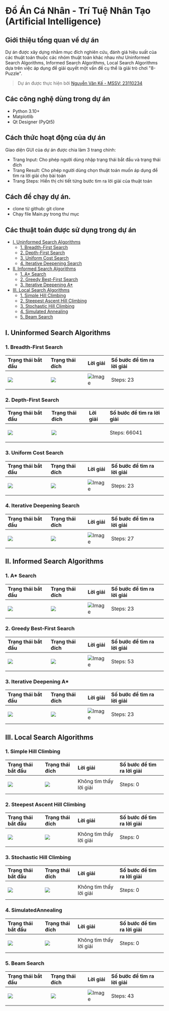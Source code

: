 # Đồ Án Cá Nhân - Trí Tuệ Nhân Tạo (Artificial Intelligence)

## Giới thiệu tổng quan về dự án
Dự án được xây dựng nhằm mục đích nghiên cứu, đánh giá hiệu suất của các thuật toán thuộc các nhóm thuật toán khác nhau như Uninformed Search Algorithms, Informed Search Algorithms, Local Search Algorithms
dựa trên việc áp dụng để giải quyết một vấn đề cụ thể là giải trò chơi "8-Puzzle".
> Dự án được thực hiện bởi [Nguyễn Văn Kế - MSSV: 23110234](https://github.com/nvk3005)

## Các công nghệ dùng trong dự án
- Python 3.10+
- Matplotlib
- Qt Designer (PyQt5)

## Cách thức hoạt động của dự án
Giao diện GUI của dự án được chia làm 3 trang chính:
- Trang Input: Cho phép người dùng nhập trạng thái bắt đầu và trạng thái đích
- Trang Result: Cho phép người dùng chọn thuật toán muốn áp dụng để tìm ra lời giải cho bài toán
- Trang Steps: Hiển thị chi tiết từng bước tìm ra lời giải của thuật toán

## Cách để chạy dự án.
- clone từ github: git clone 
- Chạy file Main.py trong thư mục
## Các thuật toán được sử dụng trong dự án

- [I. Uninformed Search Algorithms](#i-uninformed-search-algorithms)
  - [1. Breadth-First Search](#1-breadth-first-search)
  - [2. Depth-First Search](#2-depth-first-search)
  - [3. Uniform Cost Search](#3-uniform-cost-search)
  - [4. Iterative Deepening Search](#4-iterative-deepening-search)
- [II. Informed Search Algorithms](#ii-informed-search-algorithms)
  - [1. A* Search](#1-a-search)
  - [2. Greedy Best-First Search](#2-greedy-best-first-search)
  - [3. Iterative Deepening A*](#3-iterative-deepening-a)
- [III. Local Search Algorithms](#iii-local-search-algorithms)
  - [1. Simple Hill Climbing](#1-simple-hill-climbing)
  - [2. Steepest Ascent Hill Climbing](#2-steepest-ascent-hill-climbing)
  - [3. Stochastic Hill Climbing](#3-stochastic-hill-climbing)
  - [4. Simulated Annealing](#4-simulated-annealing)
  - [5. Beam Search](#5-beam-search)

## I. Uninformed Search Algorithms
### 1. Breadth-First Search
|Trạng thái bắt đầu|Trạng thái đích|Lời giải|Số bước để tìm ra lời giải|
| :--- | :--- | :---| :---|
|![](https://github.com/user-attachments/assets/0b25e011-e762-43a8-bedf-9fbecfc7cd7d)|![](https://github.com/user-attachments/assets/05d09562-c4e5-4335-82db-cc6a50bf9c7e)|![Image](https://github.com/user-attachments/assets/0183fb1d-71cc-4646-b4dc-06685e9a9a62)|<p>Steps: 23</p>|
### 2. Depth-First Search
|Trạng thái bắt đầu|Trạng thái đích|Lời giải|Số bước để tìm ra lời giải|
| :--- | :--- | :---| :---|
|![](https://github.com/user-attachments/assets/0b25e011-e762-43a8-bedf-9fbecfc7cd7d)|![](https://github.com/user-attachments/assets/05d09562-c4e5-4335-82db-cc6a50bf9c7e)||<p>Steps: 66041</p>|
### 3. Uniform Cost Search
|Trạng thái bắt đầu|Trạng thái đích|Lời giải|Số bước để tìm ra lời giải|
| :--- | :--- | :---| :---|
|![](https://github.com/user-attachments/assets/0b25e011-e762-43a8-bedf-9fbecfc7cd7d)|![](https://github.com/user-attachments/assets/05d09562-c4e5-4335-82db-cc6a50bf9c7e)| ![Image](https://github.com/user-attachments/assets/d12d7a32-6188-437f-98a7-a17ce4d53a18)|<p>Steps: 23</p>|
### 4. Iterative Deepening Search
|Trạng thái bắt đầu|Trạng thái đích|Lời giải|Số bước để tìm ra lời giải|
| :--- | :--- | :---| :---|
|![](https://github.com/user-attachments/assets/0b25e011-e762-43a8-bedf-9fbecfc7cd7d)|![](https://github.com/user-attachments/assets/05d09562-c4e5-4335-82db-cc6a50bf9c7e)| ![Image](https://github.com/user-attachments/assets/6ca85878-596b-4800-85c1-4cdbd5f15ea3)|<p>Steps: 27</p>|

## II. Informed Search Algorithms
### 1. A* Search
|Trạng thái bắt đầu|Trạng thái đích|Lời giải|Số bước để tìm ra lời giải|
| :--- | :--- | :---| :---|
|![](https://github.com/user-attachments/assets/0b25e011-e762-43a8-bedf-9fbecfc7cd7d)|![](https://github.com/user-attachments/assets/05d09562-c4e5-4335-82db-cc6a50bf9c7e)| ![Image](https://github.com/user-attachments/assets/dea3f349-9bca-45a0-8c83-381b536dc882)|<p>Steps: 23</p>|
### 2. Greedy Best-First Search
|Trạng thái bắt đầu|Trạng thái đích|Lời giải|Số bước để tìm ra lời giải|
| :--- | :--- | :---| :---|
|![](https://github.com/user-attachments/assets/0b25e011-e762-43a8-bedf-9fbecfc7cd7d)|![](https://github.com/user-attachments/assets/05d09562-c4e5-4335-82db-cc6a50bf9c7e)|  ![Image](https://github.com/user-attachments/assets/784de3a7-df51-49c5-8bb9-bdc00887e268)|<p>Steps: 53</p>|
### 3. Iterative Deepening A*
|Trạng thái bắt đầu|Trạng thái đích|Lời giải|Số bước để tìm ra lời giải|
| :--- | :--- | :---| :---|
|![](https://github.com/user-attachments/assets/0b25e011-e762-43a8-bedf-9fbecfc7cd7d)|![](https://github.com/user-attachments/assets/05d09562-c4e5-4335-82db-cc6a50bf9c7e)|  ![Image](https://github.com/user-attachments/assets/5179e356-fbc4-4e0b-9101-79f52306a621)|<p>Steps: 23</p>|
## III. Local Search Algorithms
### 1. Simple Hill Climbing
|Trạng thái bắt đầu|Trạng thái đích|Lời giải|Số bước để tìm ra lời giải|
| :--- | :--- | :---| :---|
|![](https://github.com/user-attachments/assets/0b25e011-e762-43a8-bedf-9fbecfc7cd7d)|![](https://github.com/user-attachments/assets/05d09562-c4e5-4335-82db-cc6a50bf9c7e)|  Không tìm thấy lời giải|<p>Steps: 0</p>|
### 2. Steepest Ascent Hill Climbing
|Trạng thái bắt đầu|Trạng thái đích|Lời giải|Số bước để tìm ra lời giải|
| :--- | :--- | :---| :---|
|![](https://github.com/user-attachments/assets/0b25e011-e762-43a8-bedf-9fbecfc7cd7d)|![](https://github.com/user-attachments/assets/05d09562-c4e5-4335-82db-cc6a50bf9c7e)|  Không tìm thấy lời giải|<p>Steps: 0</p>
### 3. Stochastic Hill Climbing
|Trạng thái bắt đầu|Trạng thái đích|Lời giải|Số bước để tìm ra lời giải|
| :--- | :--- | :---| :---|
|![](https://github.com/user-attachments/assets/0b25e011-e762-43a8-bedf-9fbecfc7cd7d)|![](https://github.com/user-attachments/assets/05d09562-c4e5-4335-82db-cc6a50bf9c7e)|  Không tìm thấy lời giải|<p>Steps: 0</p>
### 4. SimulatedAnnealing
|Trạng thái bắt đầu|Trạng thái đích|Lời giải|Số bước để tìm ra lời giải|
| :--- | :--- | :---| :---|
|![](https://github.com/user-attachments/assets/0b25e011-e762-43a8-bedf-9fbecfc7cd7d)|![](https://github.com/user-attachments/assets/05d09562-c4e5-4335-82db-cc6a50bf9c7e)|  Không tìm thấy lời giải|<p>Steps: 0</p>
### 5. Beam Search
|Trạng thái bắt đầu|Trạng thái đích|Lời giải|Số bước để tìm ra lời giải|
| :--- | :--- | :---| :---|
|![](https://github.com/user-attachments/assets/0b25e011-e762-43a8-bedf-9fbecfc7cd7d)|![](https://github.com/user-attachments/assets/05d09562-c4e5-4335-82db-cc6a50bf9c7e)|  ![Image](https://github.com/user-attachments/assets/77a29fc2-1ae0-4886-9782-e9295ca6cac3)|<p>Steps: 43</p>
